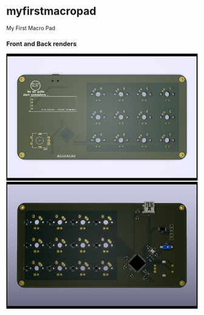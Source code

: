 # myfirstmacropad
My First Macro Pad

### Front and Back renders
![Front](/pics/front.png)
![Back](/pics/back.png)
